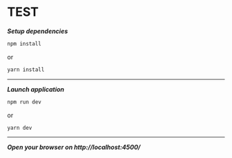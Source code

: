 # TEST

**_Setup dependencies_**
```js
npm install
```
or
```js
yarn install
```
___

**_Launch application_**

```js
npm run dev
```
or
```js
yarn dev
```
___

**_Open your browser on http://localhost:4500/_**



